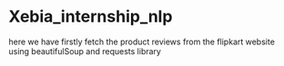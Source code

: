 # Xebia_internship_nlp

here we have firstly fetch the product reviews from the flipkart website using beautifulSoup and requests library
